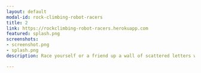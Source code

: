 ```yaml
---
layout: default
modal-id: rock-climbing-robot-racers
title: 2
link: https://rockclimbing-robot-racers.herokuapp.com
featured: splash.png
screenshots:
- screenshot.png
- splash.png
description: Race yourself or a friend up a wall of scattered letters with the keyboard.  It's "Twister" for your fingers!

---
```

